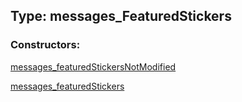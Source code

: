 ## Type: messages\_FeaturedStickers  

### Constructors:

[messages\_featuredStickersNotModified](../constructors/messages\_featuredStickersNotModified.md)  

[messages\_featuredStickers](../constructors/messages\_featuredStickers.md)  

